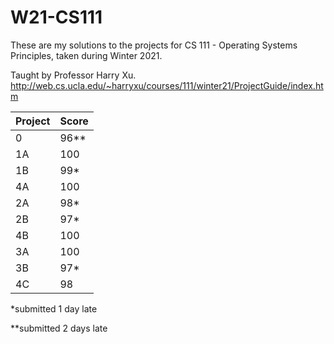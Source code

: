 # W21-CS111

These are my solutions to the projects for CS 111 - Operating Systems Principles, taken during Winter 2021.

Taught by Professor Harry Xu. 
http://web.cs.ucla.edu/~harryxu/courses/111/winter21/ProjectGuide/index.htm

| Project | Score  |
| ------- | ------ |
| 0       | 96**   |
| 1A      | 100    |
| 1B      | 99*    |
| 4A      | 100    |
| 2A      | 98*    |
| 2B      | 97*    |
| 4B      | 100    |
| 3A      | 100    |
| 3B      | 97*    |
| 4C      | 98     |

*submitted 1 day late

**submitted 2 days late
